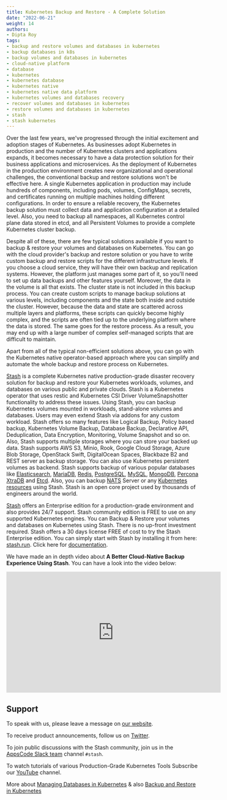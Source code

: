 ```yaml
---
title: Kubernetes Backup and Restore - A Complete Solution
date: "2022-06-21"
weight: 14
authors:
- Dipta Roy
tags:
- backup and restore volumes and databases in kubernetes
- backup databases in k8s
- backup volumes and databases in kubernetes
- cloud-native platform
- database
- kubernetes
- kubernetes database
- kubernetes native
- kubernetes native data platform
- kubernetes volumes and databases recovery
- recover volumes and databases in kubernetes
- restore volumes and databases in kubernetes
- stash
- stash kubernetes
---
```


Over the last few years, we've progressed through the initial excitement and adoption stages of Kubernetes. As businesses adopt Kubernetes in production and the number of Kubernetes clusters and applications expands, it becomes necessary to have a data protection solution for their business applications and microservices.
As the deployment of Kubernetes in the production environment creates new organizational and operational challenges, the conventional backup and restore solutions won't be effective here. A single Kubernetes application in production may include hundreds of components, including pods, volumes, ConfigMaps, secrets, and certificates running on multiple machines holding different configurations. In order to ensure a reliable recovery, the Kubernetes backup solution must collect data and application configuration at a detailed level. Also, you need to backup all namespaces, all Kubernetes control plane data stored in etcd, and all Persistent Volumes to provide a complete Kubernetes cluster backup.

Despite all of these, there are few typical solutions available if you want to backup & restore your volumes and databases on Kubernetes. You can go with the cloud provider's backup and restore solution or you have to write custom backup and restore scripts for the different infrastructure levels.
If you choose a cloud service, they will have their own backup and replication systems. However, the platform just manages some part of it, so you'll need to set up data backups and other features yourself. Moreover, the data in the volume is all that exists. The cluster state is not included in this backup process. You can create custom scripts to manage backup solutions at various levels, including components and the state both inside and outside the cluster. However, because the data and state are scattered across multiple layers and platforms, these scripts can quickly become highly complex, and the scripts are often tied up to the underlying platform where the data is stored. The same goes for the restore process. As a result, you may end up with a large number of complex self-managed scripts that are difficult to maintain.

Apart from all of the typical non-efficient solutions above, you can go with the Kubernetes native operator-based approach where you can simplify and automate the whole backup and restore process on Kubernetes.

[Stash](https://stash.run/) is a complete Kubernetes native production-grade disaster recovery solution for backup and restore your Kubernetes workloads, volumes, and databases on various public and private clouds. Stash is a Kubernetes operator that uses restic and Kubernetes CSI Driver VolumeSnapshotter functionality to address these issues. Using Stash, you can backup Kubernetes volumes mounted in workloads, stand-alone volumes and databases. Users may even extend Stash via addons for any custom workload. Stash offers so many features like Logical Backup, Policy based backup, Kubernetes Volume Backup, Database Backup, Declarative API, Deduplication, Data Encryption, Monitoring, Volume Snapshot and so on. Also, Stash supports multiple storages where you can store your backed up data. Stash supports AWS S3, Minio, Rook, Google Cloud Storage, Azure Blob Storage, OpenStack Swift, DigitalOcean Spaces, Blackbaze B2 and REST server as backup storage. You can also use Kubernetes persistent volumes as backend. Stash supports backup of various popular databases like [Elasticsearch](https://stash.run/addons/databases/backup-and-restore-elasticsearch-on-kubernetes/), [MariaDB](https://stash.run/addons/databases/backup-and-restore-mariadb-on-kubernetes/), [Redis](https://stash.run/addons/databases/backup-and-restore-redis-on-kubernetes/), [PostgreSQL](https://stash.run/addons/databases/backup-and-restore-postgres-on-kubernetes/), [MySQL](https://stash.run/addons/databases/backup-and-restore-mysql-on-kubernetes/), [MongoDB](https://stash.run/addons/databases/backup-and-restore-mongodb-on-kubernetes/), [Percona XtraDB](https://stash.run/addons/databases/backup-and-restore-percona-xtradb-on-kubernetes/) and [Etcd](). Also, you can backup [NATS](https://stash.run/addons/message-queue/backup-and-restore-nats-on-kubernetes/) Server or any [Kubernetes resources](https://stash.run/addons/kubernetes/backup-kubernetes-resources/) using Stash. Stash is an open core project used by thousands of engineers around the world.

[Stash](https://stash.run/) offers an Enterprise edition for a production-grade environment and also provides 24/7 support. Stash community edition is FREE to use on any supported Kubernetes engines. You can Backup & Restore your volumes and databases on Kubernetes using Stash. There is no up-front investment required. Stash offers a 30 days license FREE of cost to try the Stash Enterprise edition. You can simply start with Stash by installing it from here: [stash.run](https://stash.run/).
Click here for [documentation](https://stash.run/docs/latest/welcome/).

We have made an in depth video about **A Better Cloud-Native Backup Experience Using Stash**. You can have a look into the video below:

<iframe width="560" height="315" src="https://www.youtube.com/embed/MREdcm9S8Xg" title="YouTube video player" frameborder="0" allow="accelerometer; autoplay; clipboard-write; encrypted-media; gyroscope; picture-in-picture" allowfullscreen></iframe>


## Support

To speak with us, please leave a message on [our website](https://appscode.com/contact/). 

To receive product announcements, follow us on [Twitter](https://twitter.com/KubeStash).

To join public discussions with the Stash community, join us in the [AppsCode Slack team](https://kubernetes.slack.com/messages/C8NCX6N23/) channel `#stash`.

To watch tutorials of various Production-Grade Kubernetes Tools Subscribe our [YouTube](https://www.youtube.com/c/AppsCodeInc/) channel.

More about [Managing Databases in Kubernetes](https://kubedb.com/) & also [Backup and Restore in Kubernetes](https://stash.run/)

